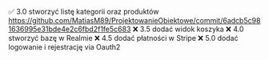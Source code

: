 ✅ 3.0 stworzyć listę kategorii oraz produktów https://github.com/MatiasM89/ProjektowanieObiektowe/commit/6adcb5c981636995e31bde4e2c6fbd2f1fe5c683
❌ 3.5 dodać widok koszyka
❌ 4.0 stworzyć bazę w Realmie
❌ 4.5 dodać płatności w Stripe
❌ 5.0 dodać logowanie i rejestrację via Oauth2